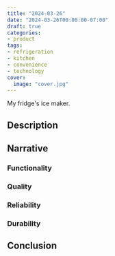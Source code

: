 ```yaml
---
title: "2024-03-26"
date: "2024-03-26T00:00:00-07:00"
draft: true
categories:
- product
tags:
- refrigeration
- kitchen
- convenience
- technology
cover:
  image: "cover.jpg"
---
```

My fridge's ice maker.
<!--more-->
## Description

## Narrative

### Functionality

### Quality

### Reliability

### Durability

## Conclusion